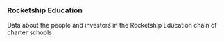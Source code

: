 ### Rocketship Education

Data about the people and investors in the Rocketship Education chain of charter schools
